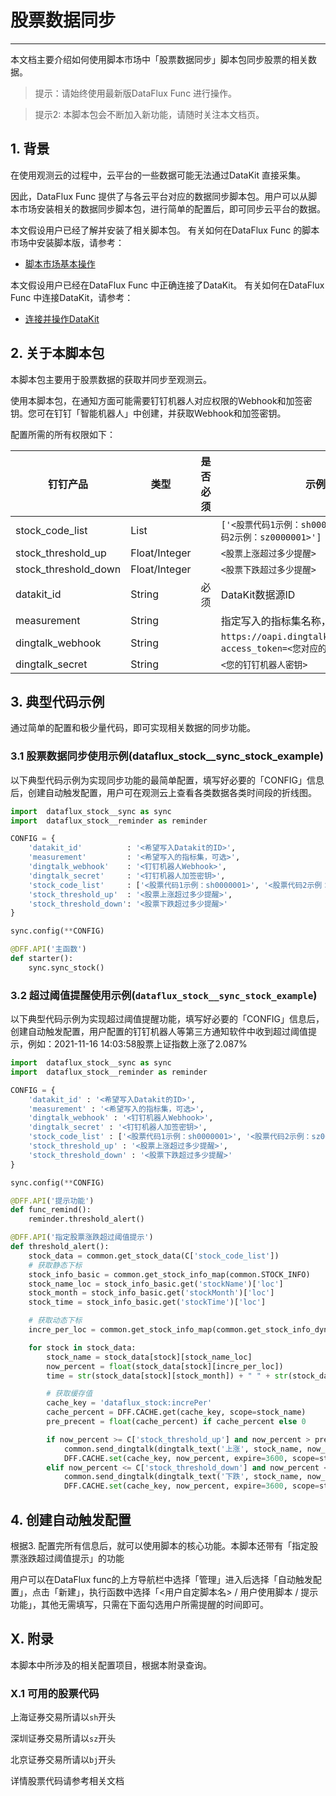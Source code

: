 # 股票数据同步
---


本文档主要介绍如何使用脚本市场中「股票数据同步」脚本包同步股票的相关数据。

> 提示：请始终使用最新版DataFlux Func 进行操作。

> 提示2: 本脚本包会不断加入新功能，请随时关注本文档页。

## 1. 背景

在使用观测云的过程中，云平台的一些数据可能无法通过DataKit 直接采集。

因此，DataFlux Func 提供了与各云平台对应的数据同步脚本包。用户可以从脚本市场安装相关的数据同步脚本包，进行简单的配置后，即可同步云平台的数据。

本文假设用户已经了解并安装了相关脚本包。
有关如何在DataFlux Func 的脚本市场中安装脚本版，请参考：

- [脚本市场基本操作](/dataflux-func/script-market-basic-usage)

本文假设用户已经在DataFlux Func 中正确连接了DataKit。
有关如何在DataFlux Func 中连接DataKit，请参考：

- [连接并操作DataKit](/dataflux-func/connect-to-datakit)

## 2. 关于本脚本包

本脚本包主要用于股票数据的获取并同步至观测云。

使用本脚本包，在通知方面可能需要钉钉机器人对应权限的Webhook和加签密钥。您可在钉钉「智能机器人」中创建，并获取Webhook和加签密钥。

配置所需的所有权限如下：

| 钉钉产品             | 类型          | 是否必须 | 示例                                                                          |
| -------------------- | ------------- | -------- | ----------------------------------------------------------------------------- |
| stock_code_list      | List          |          | `['<股票代码1示例：sh0000001>', '<股票代码2示例：sz0000001>']`                |
| stock_threshold_up   | Float/Integer |          | `<股票上涨超过多少提醒>`                                                      |
| stock_threshold_down | Float/Integer |          | `<股票下跌超过多少提醒>`                                                      |
| datakit_id           | String        | 必须     | DataKit数据源ID                                                               |
| measurement          | String        |          | 指定写入的指标集名称，默认：`"股票数据"`                                      |
| dingtalk_webhook     | String        |          | `https://oapi.dingtalk.com/robot/send?access_token=<您对应的钉钉机器人token>` |
| dingtalk_secret      | String        |          | `<您的钉钉机器人密钥>`                                                        |

## 3. 典型代码示例

通过简单的配置和极少量代码，即可实现相关数据的同步功能。

### 3.1 股票数据同步使用示例(dataflux_stock__sync_stock_example)

以下典型代码示例为实现同步功能的最简单配置，填写好必要的「CONFIG」信息后，创建自动触发配置，用户可在观测云上查看各类数据各类时间段的折线图。

```python
import  dataflux_stock__sync as sync
import  dataflux_stock__reminder as reminder

CONFIG = {
    'datakit_id'          : '<希望写入Datakit的ID>',
    'measurement'         : '<希望写入的指标集，可选>',
    'dingtalk_webhook'    : '<钉钉机器人Webhook>',
    'dingtalk_secret'     : '<钉钉机器人加签密钥>',
    'stock_code_list'     : ['<股票代码1示例：sh0000001>', '<股票代码2示例：sz0000001>'],
    'stock_threshold_up'  : '<股票上涨超过多少提醒>',
    'stock_threshold_down': '<股票下跌超过多少提醒>'
}

sync.config(**CONFIG)

@DFF.API('主函数')
def starter():
    sync.sync_stock()
```

### 3.2 超过阈值提醒使用示例(`dataflux_stock__sync_stock_example`)

以下典型代码示例为实现超过阈值提醒功能，填写好必要的「CONFIG」信息后，创建自动触发配置，用户配置的钉钉机器人等第三方通知软件中收到超过阈值提示，例如：2021-11-16 14:03:58股票上证指数上涨了2.087%

```python
import  dataflux_stock__sync as sync
import  dataflux_stock__reminder as reminder

CONFIG = {
    'datakit_id' : '<希望写入Datakit的ID>',
    'measurement' : '<希望写入的指标集，可选>',
    'dingtalk_webhook' : '<钉钉机器人Webhook>',
    'dingtalk_secret' : '<钉钉机器人加签密钥>',
    'stock_code_list' : ['<股票代码1示例：sh0000001>', '<股票代码2示例：sz0000001>'],
    'stock_threshold_up' : '<股票上涨超过多少提醒>',
    'stock_threshold_down' : '<股票下跌超过多少提醒>'
}

sync.config(**CONFIG)

@DFF.API('提示功能')
def func_remind():
    reminder.threshold_alert()
```

```python
@DFF.API('指定股票涨跌超过阈值提示')
def threshold_alert():
    stock_data = common.get_stock_data(C['stock_code_list'])
    # 获取静态下标
    stock_info_basic = common.get_stock_info_map(common.STOCK_INFO)
    stock_name_loc = stock_info_basic.get('stockName')['loc']
    stock_month = stock_info_basic.get('stockMonth')['loc']
    stock_time = stock_info_basic.get('stockTime')['loc']

    # 获取动态下标
    incre_per_loc = common.get_stock_info_map(common.get_stock_info_dynamic()).get('increPer')['loc']

    for stock in stock_data:
        stock_name = stock_data[stock][stock_name_loc]
        now_percent = float(stock_data[stock][incre_per_loc])
        time = str(stock_data[stock][stock_month]) + " " + str(stock_data[stock][stock_time])

        # 获取缓存值
        cache_key = 'dataflux_stock:increPer'
        cache_percent = DFF.CACHE.get(cache_key, scope=stock_name)
        pre_precent = float(cache_percent) if cache_percent else 0

        if now_percent >= C['stock_threshold_up'] and now_percent > pre_precent:
            common.send_dingtalk(dingtalk_text('上涨', stock_name, now_percent, time))
            DFF.CACHE.set(cache_key, now_percent, expire=3600, scope=stock_name)
        elif now_percent <= C['stock_threshold_down'] and now_percent < pre_precent:
            common.send_dingtalk(dingtalk_text('下跌', stock_name, now_percent, time))
            DFF.CACHE.set(cache_key, now_percent, expire=3600, scope=stock_name)
```

## 4. 创建自动触发配置

根据3. 配置完所有信息后，就可以使用脚本的核心功能。本脚本还带有「指定股票涨跌超过阈值提示」的功能

用户可以在DataFlux func的上方导航栏中选择「管理」进入后选择「自动触发配置」，点击「新建」，执行函数中选择「<用户自定脚本名> / 用户使用脚本 / 提示功能」，其他无需填写，只需在下面勾选用户所需提醒的时间即可。

## X. 附录

本脚本中所涉及的相关配置项目，根据本附录查询。

### X.1 可用的股票代码

上海证券交易所请以`sh`开头

深圳证券交易所请以`sz`开头

北京证券交易所请以`bj`开头

详情股票代码请参考相关文档
